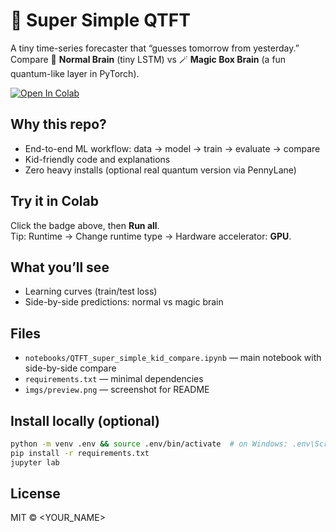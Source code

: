 
# 🎈 Super Simple QTFT 

A tiny time-series forecaster that “guesses tomorrow from yesterday.”  
Compare 🧠 **Normal Brain** (tiny LSTM) vs 🪄 **Magic Box Brain** (a fun quantum-like layer in PyTorch).

[![Open In Colab](https://colab.research.google.com/assets/colab-badge.svg)](https://colab.research.google.com/github/JUDAH001/QTFT/blob/main/notebooks/QTFT_super_simple_kid_compare.ipynb)


## Why this repo?
- End-to-end ML workflow: data → model → train → evaluate → compare
- Kid-friendly code and explanations
- Zero heavy installs (optional real quantum version via PennyLane)

## Try it in Colab
Click the badge above, then **Run all**.  
Tip: Runtime → Change runtime type → Hardware accelerator: **GPU**.

## What you’ll see
- Learning curves (train/test loss)
- Side-by-side predictions: normal vs magic brain

## Files
- `notebooks/QTFT_super_simple_kid_compare.ipynb` — main notebook with side-by-side compare
- `requirements.txt` — minimal dependencies
- `imgs/preview.png` — screenshot for README

## Install locally (optional)
```bash
python -m venv .env && source .env/bin/activate  # on Windows: .env\Scripts\activate
pip install -r requirements.txt
jupyter lab
```

## License
MIT © <YOUR_NAME>
